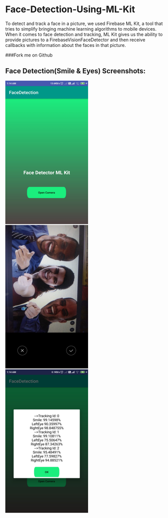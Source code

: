 # Face-Detection-Using-ML-Kit
To detect and track a face in a picture, we used Firebase ML Kit, a tool that tries to simplify bringing machine learning algorithms to mobile devices. When it comes to face detection and tracking, ML Kit gives us the ability to provide pictures to a FirebaseVisionFaceDetector and then receive callbacks with information about the faces in that picture.

###Fork me on Github
## Face Detection(Smile & Eyes) Screenshots: 
<p float="left">
 <img src="https://github.com/deepakjaiswal2018/Face-Detection-Using-ML-Kit/blob/master/demo/preview1.jpg" width="260" height="450" />
<img src="https://github.com/deepakjaiswal2018/Face-Detection-Using-ML-Kit/blob/master/demo/preview2.jpg" width="260" height="450" />
<img src="https://github.com/deepakjaiswal2018/Face-Detection-Using-ML-Kit/blob/master/demo/preview3.jpg" width="260" height="450" />
</p>
